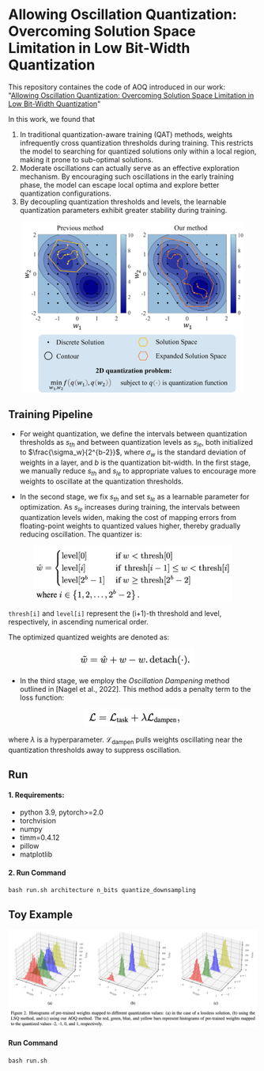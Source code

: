 # Allowing Oscillation Quantization: Overcoming Solution Space Limitation in Low Bit-Width Quantization

This repository containes the code of AOQ introduced in our work: "[Allowing Oscillation Quantization: Overcoming Solution Space Limitation in Low Bit-Width Quantization]()"

In this work, we found that

1. In traditional quantization-aware training (QAT) methods, weights infrequently cross quantization thresholds during training. This restricts the model to searching for quantized solutions only within a local region, making it prone to sub-optimal solutions.
2. Moderate oscillations can actually serve as an effective exploration mechanism. By encouraging such oscillations in the early training phase, the model can escape local optima and explore better quantization configurations.
3. By decoupling quantization thresholds and levels, the learnable quantization parameters exhibit greater stability during training.

<div align="center">
    <img src="images/figure1.png" width="450">
</div>

## Training Pipeline
- For weight quantization, we define the intervals between quantization thresholds as $s_{th}$ and between quantization levels as $s_{le}$, both initialized to $\frac{\sigma_w}{2^{b-2}}$, where $\sigma_w$ is the standard deviation of weights in a layer, and $b$ is the quantization bit-width. In the first stage, we manually reduce $s_{th}$ and $s_{le}$ to appropriate values to encourage more weights to oscillate at the quantization thresholds.

- In the second stage, we fix $s_{th}$ and set $s_{le}$ as a learnable parameter for optimization. As $s_{le}$ increases during training, the intervals between quantization levels widen, making the cost of mapping errors from floating-point weights to quantized values higher, thereby gradually reducing oscillation. The quantizer is:

<div align="center">
    <img src="images/formula1.png" width="400">
</div>


  `thresh[i]` and `level[i]` represent the (i+1)-th threshold and level, respectively, in ascending numerical order.

  The optimized quantized weights are denoted as:

<div align="center">
    <img src="images/formula2.png" width="250">
</div>

- In the third stage, we employ the *Oscillation Dampening* method outlined in [Nagel et al., 2022]. This method adds a penalty term to the loss function:

<div align="center">
    <img src="images/formula3.png" width="200">
</div>

  where $\lambda$ is a hyperparameter. $\mathcal{L}_{\text{dampen}}$ pulls weights oscillating near the quantization thresholds away to suppress oscillation.




## Run

#### 1. Requirements:
- python 3.9, pytorch>=2.0
- torchvision
- numpy
- timm=0.4.12
- pillow
- matplotlib

#### 2. Run Command
```
bash run.sh architecture n_bits quantize_downsampling
```


## Toy Example

<div align="center">
    <img src="images/figure2.png" width="600">
</div>

#### Run Command

```
bash run.sh
```
